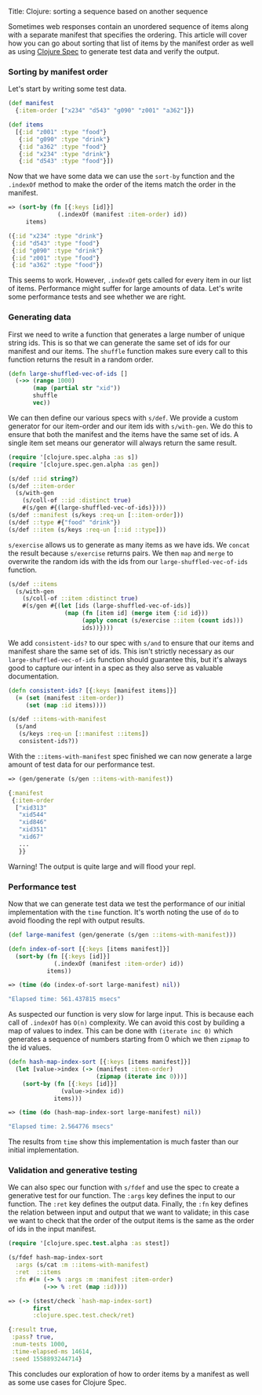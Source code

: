 Title: Clojure: sorting a sequence based on another sequence

Sometimes web responses contain an unordered sequence of items along with a separate manifest that specifies the ordering. This article will cover how you can go about sorting that list of items by the manifest order as well as using [Clojure Spec](https://clojure.org/guides/spec#_exercise) to generate test data and verify the output.

### Sorting by manifest order

Let's start by writing some test data.

```clojure
(def manifest
  {:item-order ["x234" "d543" "g090" "z001" "a362"]})

(def items
  [{:id "z001" :type "food"}
   {:id "g090" :type "drink"}
   {:id "a362" :type "food"}
   {:id "x234" :type "drink"}
   {:id "d543" :type "food"}])
```

Now that we have some data we can use the `sort-by` function and the `.indexOf` method to make the order of the items match the order in the manifest.

```clojure
=> (sort-by (fn [{:keys [id]}]
              (.indexOf (manifest :item-order) id))
     items)

({:id "x234" :type "drink"}
 {:id "d543" :type "food"}
 {:id "g090" :type "drink"}
 {:id "z001" :type "food"}
 {:id "a362" :type "food"})
```

This seems to work. However, `.indexOf` gets called for every item in our list of items. Performance might suffer for large amounts of data. Let's write some performance tests and see whether we are right.

### Generating data

First we need to write a function that generates a large number of unique string ids. This is so that we can generate the same set of ids for our manifest and our items. The `shuffle` function makes sure every call to this function returns the result in a random order.

```clojure
(defn large-shuffled-vec-of-ids []
  (->> (range 1000)
       (map (partial str "xid"))
       shuffle
       vec))
```

We can then define our various specs with `s/def`. We provide a custom generator for our item-order and our item ids with `s/with-gen`. We do this to ensure that both the manifest and the items have the same set of ids. A single item set means our generator will always return the same result.

```clojure
(require '[clojure.spec.alpha :as s])
(require '[clojure.spec.gen.alpha :as gen])

(s/def ::id string?)
(s/def ::item-order
  (s/with-gen
    (s/coll-of ::id :distinct true)
    #(s/gen #{(large-shuffled-vec-of-ids)})))
(s/def ::manifest (s/keys :req-un [::item-order]))
(s/def ::type #{"food" "drink"})
(s/def ::item (s/keys :req-un [::id ::type]))
```

`s/exercise` allows us to generate as many items as we have ids. We `concat` the result because `s/exercise` returns pairs. We then `map` and  `merge` to overwrite the random ids with the ids from our `large-shuffled-vec-of-ids` function.

```clojure
(s/def ::items
  (s/with-gen
    (s/coll-of ::item :distinct true)
    #(s/gen #{(let [ids (large-shuffled-vec-of-ids)]
                (map (fn [item id] (merge item {:id id}))
                     (apply concat (s/exercise ::item (count ids)))
                     ids))})))
```

We add `consistent-ids?` to our spec with `s/and` to ensure that our items and manifest share the same set of ids. This isn't strictly necessary as our `large-shuffled-vec-of-ids` function should guarantee this, but it's always good to capture our intent in a spec as they also serve as valuable documentation.

```clojure
(defn consistent-ids? [{:keys [manifest items]}]
  (= (set (manifest :item-order))
     (set (map :id items))))

(s/def ::items-with-manifest
  (s/and
   (s/keys :req-un [::manifest ::items])
   consistent-ids?))
```

With the `::items-with-manifest` spec finished we can now generate a large amount of test data for our performance test.

```clojure
=> (gen/generate (s/gen ::items-with-manifest))

{:manifest
 {:item-order
  ["xid313"
   "xid544"
   "xid846"
   "xid351"
   "xid67"
   ...
   }}
```

Warning! The output is quite large and will flood your repl.

### Performance test

Now that we can generate test data we test the performance of our initial implementation with the `time` function. It's worth noting the use of `do` to avoid flooding the repl with output results.

```clojure
(def large-manifest (gen/generate (s/gen ::items-with-manifest)))

(defn index-of-sort [{:keys [items manifest]}]
  (sort-by (fn [{:keys [id]}]
             (.indexOf (manifest :item-order) id))
           items))

=> (time (do (index-of-sort large-manifest) nil))

"Elapsed time: 561.437815 msecs"
```

As suspected our function is very slow for large input. This is because each call of `.indexOf` has `O(n)` complexity. We can avoid this cost by building a map of values to index. This can be done with `(iterate inc 0)` which generates a sequence of numbers starting from 0 which we then `zipmap` to the id values.

```clojure
(defn hash-map-index-sort [{:keys [items manifest]}]
  (let [value->index (-> (manifest :item-order)
                         (zipmap (iterate inc 0)))]
    (sort-by (fn [{:keys [id]}]
               (value->index id))
             items)))

=> (time (do (hash-map-index-sort large-manifest) nil))

"Elapsed time: 2.564776 msecs"
```

The results from `time` show this implementation is much faster than our initial implementation.

### Validation and generative testing

We can also spec our function with `s/fdef` and use the spec to create a generative test for our function. The `:args` key defines the input to our function. The `:ret` key defines the output data. Finally, the `:fn` key defines the relation between input and output that we want to validate; in this case we want to check that the order of the output items is the same as the order of ids in the input manifest.

```clojure
(require '[clojure.spec.test.alpha :as stest])

(s/fdef hash-map-index-sort
  :args (s/cat :m ::items-with-manifest)
  :ret  ::items
  :fn #(= (-> % :args :m :manifest :item-order)
          (->> % :ret (map :id))))

=> (-> (stest/check `hash-map-index-sort)
       first
       :clojure.spec.test.check/ret)

{:result true,
 :pass? true,
 :num-tests 1000,
 :time-elapsed-ms 14614,
 :seed 1558893244714}
```

This concludes our exploration of how to order items by a manifest as well as some use cases for Clojure Spec.
